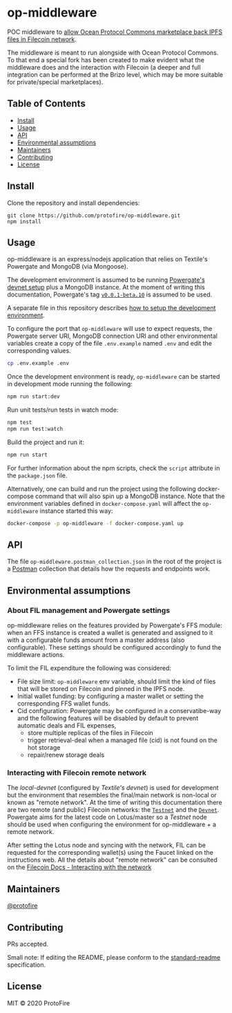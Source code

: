 # op-middleware

POC middleware to [allow Ocean Protocol Commons marketplace back IPFS files in Filecoin network](https://gist.github.com/mgarciap/63914166df3946b344a54f88318cbc22).

The middleware is meant to run alongside with Ocean Protocol Commons. To that end a special fork has been created to make evident what the middleware does and the interaction with Filecoin (a deeper and full integration can be performed at the Brizo level, which may be more suitable for private/special marketplaces).

## Table of Contents

- [Install](#install)
- [Usage](#usage)
- [API](#api)
- [Environmental assumptions](#Environmental-assumptions)
- [Maintainers](#maintainers)
- [Contributing](#contributing)
- [License](#license)

## Install

Clone the repository and install dependencies:

```
git clone https://github.com/protofire/op-middleware.git
npm install
```

## Usage

op-middleware is an express/nodejs application that relies on Textile's Powergate and MongoDB (via Mongoose).

The development environment is assumed to be running [Powergate's devnet setup](https://docs.textile.io/powergate/devnet/#devnet-with-powergate) plus a MongoDB instance. At the moment of writing this documentation, Powergate's tag [`v0.0.1-beta.10`](https://github.com/textileio/powergate/releases/tag/v0.0.1-beta.10) is assumed to be used.

A separate file in this repository describes [how to setup the development environment](DEVELOPMENT_ENVIRONMENT_SETUP.md).

To configure the port that `op-middleware` will use to expect requests, the Powergate server URI, MongoDB connection URI and other environmental variables create a copy of the file `.env.example` named `.env` and edit the corresponding values.

```sh
cp .env.example .env
```

Once the development environment is ready, `op-middleware` can be started in development mode running the following:

```sh
npm run start:dev
```

Run unit tests/run tests in watch mode:

```sh
npm test
npm run test:watch
```

Build the project and run it:

```sh
npm run start
```

For further information about the npm scripts, check the `script` attribute in the `package.json` file.

Alternatively, one can build and run the project using the following docker-compose command that will also spin up a MongoDB instance. Note that the environment variables defined in `docker-compose.yaml` will affect the `op-middleware` instance started this way:

```sh
docker-compose -p op-middleware -f docker-compose.yaml up
```

## API

The file `op-middleware.postman_collection.json` in the root of the project is a [Postman](https://www.postman.com/) collection that details how the requests and endpoints work.

## Environmental assumptions

### About FIL management and Powergate settings

op-middleware relies on the features provided by Powergate's FFS module: when an FFS instance is created a wallet is generated and assigned to it with a configurable funds amount from a master address (also configurable). These settings should be configured accordingly to fund the middleware actions.

To limit the FIL expenditure the following was considered:

- File size limit: `op-middleware` env variable, should limit the kind of files that will be stored on Filecoin and pinned in the IPFS node.
- Initial wallet funding: by configuring a master wallet or setting the corresponding FFS wallet funds.
- Cid configuration: Powergate may be configured in a conservatibe-way and the following features will be disabled by default to prevent automatic deals and FIL expenses,
  - store multiple replicas of the files in Filecoin
  - trigger retrieval-deal when a managed file (cid) is not found on the hot storage
  - repair/renew storage deals

### Interacting with Filecoin remote network

The *local-devnet* (configured by _Textile's devnet_) is used for development but the environment that resembles the final/main network is non-local or known as "remote network". At the time of writing this documentation there are two remote (and public) Filecoin networks: the [`Testnet`](https://docs.lotu.sh/en+join-testnet) and the [`Devnet`](https://docs.filecoin.io/how-to/build-interacting-with-the-network/#devnet). Powergate aims for the latest code on Lotus/master so a _Testnet_ node should be used when configuring the environment for op-middleware + a remote network.

After setting the Lotus node and syncing with the network, FIL can be requested for the corresponding wallet(s) using the Faucet linked on the instructions web. All the details about "remote network" can be consulted on the [Filecoin Docs - Interacting with the network](https://docs.filecoin.io/how-to/build-interacting-with-the-network/#running-your-own-remote-network)

## Maintainers

[@protofire](https://github.com/protofire)

## Contributing

PRs accepted.

Small note: If editing the README, please conform to the [standard-readme](https://github.com/RichardLitt/standard-readme) specification.

## License

MIT © 2020 ProtoFire
